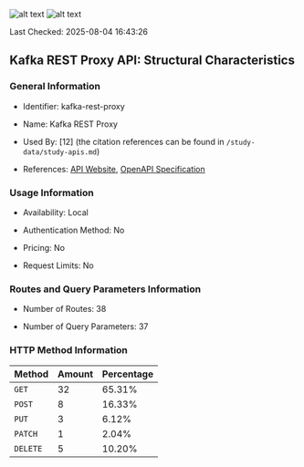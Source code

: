 ![alt text](https://img.shields.io/badge/OpenAPI_Specification-Valid-brightgreen.svg) ![alt text](https://img.shields.io/badge/Server_URL-Invalid-red.svg)

Last Checked: 2025-08-04 16:43:26

## Kafka REST Proxy API: Structural Characteristics

### General Information

- Identifier: kafka-rest-proxy

- Name: Kafka REST Proxy

- Used By: [12] (the citation references can be found in `/study-data/study-apis.md`)

- References: [API Website](https://github.com/confluentinc/kafka-rest), [OpenAPI Specification](https://github.com/confluentinc/kafka-rest/blob/master/api/v3/openapi.yaml)

### Usage Information

- Availability: Local

- Authentication Method: No

- Pricing: No

- Request Limits: No

### Routes and Query Parameters Information

- Number of Routes: 38

- Number of Query Parameters: 37

### HTTP Method Information

| Method | Amount | Percentage |
|--------|--------|------------|
| `GET` | 32 | 65.31% |
| `POST` | 8 | 16.33% |
| `PUT` | 3 | 6.12% |
| `PATCH` | 1 | 2.04% |
| `DELETE` | 5 | 10.20% |

